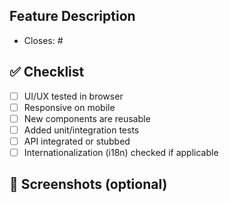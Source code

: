 ## Feature Description

<!-- What is the new feature? -->

- Closes: #<issue-number-if-any>

## ✅ Checklist

- [ ] UI/UX tested in browser
- [ ] Responsive on mobile
- [ ] New components are reusable
- [ ] Added unit/integration tests
- [ ] API integrated or stubbed
- [ ] Internationalization (i18n) checked if applicable

## 📸 Screenshots (optional)

<!-- Drag & drop screenshots here -->
